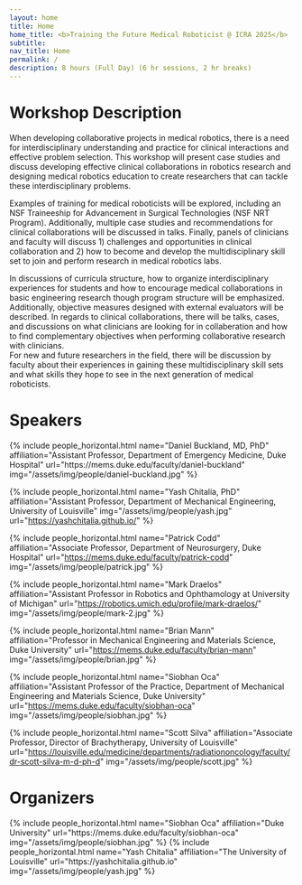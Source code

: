 ```yaml
---
layout: home
title: Home
home_title: <b>Training the Future Medical Roboticist @ ICRA 2025</b>
subtitle:
nav_title: Home
permalink: /
description: 8 hours (Full Day) (6 hr sessions, 2 hr breaks)
---
```


# Workshop Description

When developing collaborative projects in medical robotics, there is a need for interdisciplinary understanding and practice for clinical interactions and effective problem selection. 
This workshop will present case studies and discuss developing effective clinical collaborations in robotics research and designing medical robotics education to create researchers that can tackle these interdisciplinary problems. 

Examples of training for medical roboticists will be explored, including an NSF Traineeship for Advancement in Surgical Technologies (NSF NRT Program). 
Additionally, multiple case studies and recommendations for clinical collaborations will be discussed in talks. 
Finally, panels of  clinicians and faculty will discuss 1) challenges and opportunities in clinical collaboration and 2) how to become and develop the multidisciplinary skill set to join and perform research in medical robotics labs. 

In discussions of curricula structure, how to organize interdisciplinary experiences for students and how to encourage medical collaborations in basic engineering research though program structure will be emphasized. 
Additionally, objective measures designed with external evaluators will be described. 
In regards to clinical collaborations, there will be talks, cases, and discussions on what clinicians are looking for in collaberation and how to find complementary objectives when performing collaborative research with clinicians.  
For new and future researchers in the field, there will be discussion by faculty about their experiences in gaining these multidisciplinary skill sets and what skills they hope to see in the next generation of medical roboticists.

# Speakers
<div class="row row-cols-2 projects pt-3 pb-3">
  {% include people_horizontal.html name="Daniel Buckland, MD, PhD" affiliation="Assistant Professor, Department of Emergency Medicine, Duke Hospital" url="https://mems.duke.edu/faculty/daniel-buckland" img="/assets/img/people/daniel-buckland.jpg"  %}
  
  {% include people_horizontal.html name="Yash Chitalia, PhD" affiliation="Assistant Professor, Department of Mechanical Engineering, University of Louisville" img="/assets/img/people/yash.jpg" url="https://yashchitalia.github.io/" %}

  {% include people_horizontal.html name="Patrick Codd" affiliation="Associate Professor, Department of Neurosurgery, Duke Hospital" url="https://mems.duke.edu/faculty/patrick-codd" img="/assets/img/people/patrick.jpg" %}

  {% include people_horizontal.html name="Mark Draelos" affiliation="Assistant Professor in Robotics and Ophthamology at University of Michigan" url="https://robotics.umich.edu/profile/mark-draelos/" img="/assets/img/people/mark-2.jpg" %}

  {% include people_horizontal.html name="Brian Mann" affiliation="Professor in Mechanical Engineering and Materials Science, Duke University" url="https://mems.duke.edu/faculty/brian-mann" img="/assets/img/people/brian.jpg" %}
 
  {% include people_horizontal.html name="Siobhan Oca" affiliation="Assistant Professor of the Practice, Department of Mechanical Engineering and Materials Science, Duke University" url="https://mems.duke.edu/faculty/siobhan-oca" img="/assets/img/people/siobhan.jpg" %}
  
  {% include people_horizontal.html name="Scott Silva" affiliation="Associate Professor, Director of Brachytherapy, University of Louisville" url="https://louisville.edu/medicine/departments/radiationoncology/faculty/dr-scott-silva-m-d-ph-d" img="/assets/img/people/scott.jpg" %}

</div>


# Organizers
<div class="row row-cols-2 projects pt-3 pb-3">
  {% include people_horizontal.html name="Siobhan Oca" affiliation="Duke University" url="https://mems.duke.edu/faculty/siobhan-oca" img="/assets/img/people/siobhan.jpg" %}
  {% include people_horizontal.html name="Yash Chitalia" affiliation="The University of Louisville" url="https://yashchitalia.github.io" img="/assets/img/people/yash.jpg" %}
</div>
